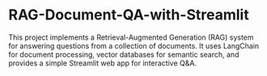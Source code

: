 # RAG-Document-QA-with-Streamlit
This project implements a Retrieval-Augmented Generation (RAG) system for answering questions from a collection of documents. It uses LangChain for document processing, vector databases for semantic search, and provides a simple Streamlit web app for interactive Q&amp;A.
